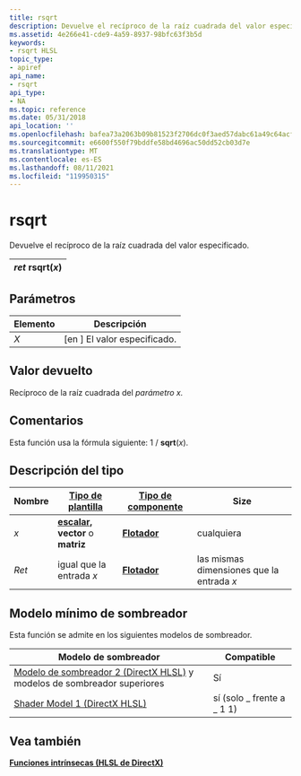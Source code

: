 ```yaml
---
title: rsqrt
description: Devuelve el recíproco de la raíz cuadrada del valor especificado.
ms.assetid: 4e266e41-cde9-4a59-8937-98bfc63f3b5d
keywords:
- rsqrt HLSL
topic_type:
- apiref
api_name:
- rsqrt
api_type:
- NA
ms.topic: reference
ms.date: 05/31/2018
api_location: ''
ms.openlocfilehash: bafea73a2063b09b81523f2706dc0f3aed57dabc61a49c64acf321002b1f4db7
ms.sourcegitcommit: e6600f550f79bddfe58bd4696ac50dd52cb03d7e
ms.translationtype: MT
ms.contentlocale: es-ES
ms.lasthandoff: 08/11/2021
ms.locfileid: "119950315"
---
```

# <a name="rsqrt"></a>rsqrt

Devuelve el recíproco de la raíz cuadrada del valor especificado.



| *ret* rsqrt(*x*) |
|------------------|



 

## <a name="parameters"></a>Parámetros



| Elemento                                                   | Descripción                            |
|--------------------------------------------------------|----------------------------------------|
| <span id="x"></span><span id="X"></span>*X*<br/> | \[en \] El valor especificado.<br/> |



 

## <a name="return-value"></a>Valor devuelto

Recíproco de la raíz cuadrada del *parámetro x.*

## <a name="remarks"></a>Comentarios

Esta función usa la fórmula siguiente: 1 / **sqrt**(*x*).

## <a name="type-description"></a>Descripción del tipo



| Nombre  | [**Tipo de plantilla**](dx-graphics-hlsl-intrinsic-functions.md)                                                  | [**Tipo de componente**](dx-graphics-hlsl-intrinsic-functions.md) | Size                           |
|-------|----------------------------------------------------------------------------------------------------------------|----------------------------------------------------------------|--------------------------------|
| *x*   | [**escalar,**](dx-graphics-hlsl-intrinsic-functions.md) **vector** o **matriz** | [**Flotador**](/windows/desktop/WinProg/windows-data-types)                        | cualquiera                            |
| *Ret* | igual que la entrada *x*                                                                                              | [**Flotador**](/windows/desktop/WinProg/windows-data-types)                        | las mismas dimensiones que la entrada *x* |



 

## <a name="minimum-shader-model"></a>Modelo mínimo de sombreador

Esta función se admite en los siguientes modelos de sombreador.



| Modelo de sombreador                                                                       | Compatible           |
|------------------------------------------------------------------------------------|---------------------|
| [Modelo de sombreador 2 (DirectX HLSL)](dx-graphics-hlsl-sm2.md) y modelos de sombreador superiores | Sí                 |
| [Shader Model 1 (DirectX HLSL)](dx-graphics-hlsl-sm1.md)                          | sí (solo \_ frente a \_ 1 1) |



 

## <a name="see-also"></a>Vea también

<dl> <dt>

[**Funciones intrínsecas (HLSL de DirectX)**](dx-graphics-hlsl-intrinsic-functions.md)
</dt> </dl>

 

